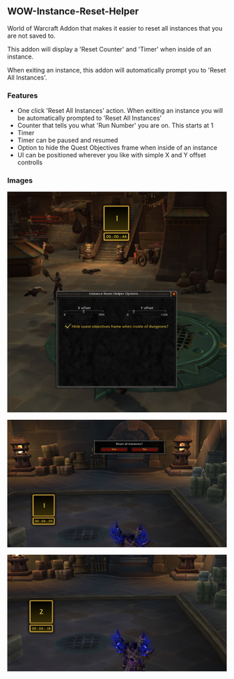 ## WOW-Instance-Reset-Helper
World of Warcraft Addon that makes it easier to reset all instances that you are not saved to.

This addon will display a 'Reset Counter' and 'Timer' when inside of an instance.

When exiting an instance,  this addon will automatically prompt you to 'Reset All Instances'.

### Features
* One click 'Reset All Instances' action.  When exiting an instance you will be automatically prompted to 'Reset All Instances'
* Counter that tells you what 'Run Number' you are on.  This starts at 1 
* Timer
* Timer can be paused and resumed
* Option to hide the Quest Objectives frame when inside of an instance
* UI can be positioned wherever you like with simple X and Y offset controlls

### Images

![Config Options](https://raw.githubusercontent.com/stephencozart/InstanceResetHelper/master/docs/images/sp/config-options.png)

![Reset](https://raw.githubusercontent.com/stephencozart/InstanceResetHelper/master/docs/images/sp/reset.png)

![Counter](https://raw.githubusercontent.com/stephencozart/InstanceResetHelper/master/docs/images/sp/counter.png)